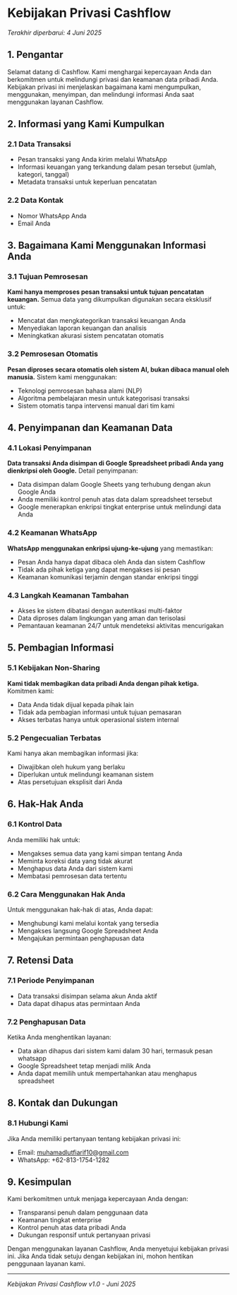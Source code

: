 # Kebijakan Privasi Cashflow

*Terakhir diperbarui: 4 Juni 2025*

## 1. Pengantar

Selamat datang di Cashflow. Kami menghargai kepercayaan Anda dan berkomitmen untuk melindungi privasi dan keamanan data pribadi Anda. Kebijakan privasi ini menjelaskan bagaimana kami mengumpulkan, menggunakan, menyimpan, dan melindungi informasi Anda saat menggunakan layanan Cashflow.

## 2. Informasi yang Kami Kumpulkan

### 2.1 Data Transaksi
- Pesan transaksi yang Anda kirim melalui WhatsApp
- Informasi keuangan yang terkandung dalam pesan tersebut (jumlah, kategori, tanggal)
- Metadata transaksi untuk keperluan pencatatan

### 2.2 Data Kontak
- Nomor WhatsApp Anda
- Email Anda

## 3. Bagaimana Kami Menggunakan Informasi Anda

### 3.1 Tujuan Pemrosesan
**Kami hanya memproses pesan transaksi untuk tujuan pencatatan keuangan.** Semua data yang dikumpulkan digunakan secara eksklusif untuk:
- Mencatat dan mengkategorikan transaksi keuangan Anda
- Menyediakan laporan keuangan dan analisis
- Meningkatkan akurasi sistem pencatatan otomatis

### 3.2 Pemrosesan Otomatis
**Pesan diproses secara otomatis oleh sistem AI, bukan dibaca manual oleh manusia.** Sistem kami menggunakan:
- Teknologi pemrosesan bahasa alami (NLP)
- Algoritma pembelajaran mesin untuk kategorisasi transaksi
- Sistem otomatis tanpa intervensi manual dari tim kami

## 4. Penyimpanan dan Keamanan Data

### 4.1 Lokasi Penyimpanan
**Data transaksi Anda disimpan di Google Spreadsheet pribadi Anda yang dienkripsi oleh Google.** Detail penyimpanan:
- Data disimpan dalam Google Sheets yang terhubung dengan akun Google Anda
- Anda memiliki kontrol penuh atas data dalam spreadsheet tersebut
- Google menerapkan enkripsi tingkat enterprise untuk melindungi data Anda

### 4.2 Keamanan WhatsApp
**WhatsApp menggunakan enkripsi ujung-ke-ujung** yang memastikan:
- Pesan Anda hanya dapat dibaca oleh Anda dan sistem Cashflow
- Tidak ada pihak ketiga yang dapat mengakses isi pesan
- Keamanan komunikasi terjamin dengan standar enkripsi tinggi

### 4.3 Langkah Keamanan Tambahan
- Akses ke sistem dibatasi dengan autentikasi multi-faktor
- Data diproses dalam lingkungan yang aman dan terisolasi
- Pemantauan keamanan 24/7 untuk mendeteksi aktivitas mencurigakan

## 5. Pembagian Informasi

### 5.1 Kebijakan Non-Sharing
**Kami tidak membagikan data pribadi Anda dengan pihak ketiga.** Komitmen kami:
- Data Anda tidak dijual kepada pihak lain
- Tidak ada pembagian informasi untuk tujuan pemasaran
- Akses terbatas hanya untuk operasional sistem internal

### 5.2 Pengecualian Terbatas
Kami hanya akan membagikan informasi jika:
- Diwajibkan oleh hukum yang berlaku
- Diperlukan untuk melindungi keamanan sistem
- Atas persetujuan eksplisit dari Anda

## 6. Hak-Hak Anda

### 6.1 Kontrol Data
Anda memiliki hak untuk:
- Mengakses semua data yang kami simpan tentang Anda
- Meminta koreksi data yang tidak akurat
- Menghapus data Anda dari sistem kami
- Membatasi pemrosesan data tertentu

### 6.2 Cara Menggunakan Hak Anda
Untuk menggunakan hak-hak di atas, Anda dapat:
- Menghubungi kami melalui kontak yang tersedia
- Mengakses langsung Google Spreadsheet Anda
- Mengajukan permintaan penghapusan data

## 7. Retensi Data

### 7.1 Periode Penyimpanan
- Data transaksi disimpan selama akun Anda aktif
- Data dapat dihapus atas permintaan Anda

### 7.2 Penghapusan Data
Ketika Anda menghentikan layanan:
- Data akan dihapus dari sistem kami dalam 30 hari, termasuk pesan whatsapp
- Google Spreadsheet tetap menjadi milik Anda
- Anda dapat memilih untuk mempertahankan atau menghapus spreadsheet

## 8. Kontak dan Dukungan

### 8.1 Hubungi Kami
Jika Anda memiliki pertanyaan tentang kebijakan privasi ini:
- Email: muhamadlutfiarif10@gmail.com
- WhatsApp: +62-813-1754-1282

## 9. Kesimpulan

Kami berkomitmen untuk menjaga kepercayaan Anda dengan:
- Transparansi penuh dalam penggunaan data
- Keamanan tingkat enterprise
- Kontrol penuh atas data pribadi Anda
- Dukungan responsif untuk pertanyaan privasi

Dengan menggunakan layanan Cashflow, Anda menyetujui kebijakan privasi ini. Jika Anda tidak setuju dengan kebijakan ini, mohon hentikan penggunaan layanan kami.

---

*Kebijakan Privasi Cashflow v1.0 - Juni 2025*